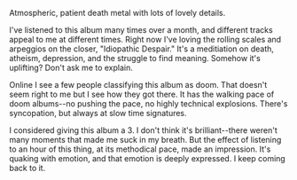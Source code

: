 Atmospheric, patient death metal with lots of lovely details.

I've listened to this album many times over a month, and different tracks appeal to me
at different times. Right now I've loving the rolling scales and arpeggios on the closer,
"Idiopathic Despair." It's a meditiation on death, atheism, depression, and the struggle to
find meaning. Somehow it's uplifting? Don't ask me to explain.

Online I see a few people classifying this album as doom. That doesn't seem right to me but
I see how they got there. It has the walking pace of doom albums--no pushing the
pace, no highly technical explosions. There's syncopation, but always
at slow time signatures.

I considered giving this album a 3. I don't think it's brilliant--there weren't many moments
that made me suck in my breath. But the effect of listening to an hour of this thing, at its
methodical pace, made an impression. It's quaking with emotion, and that emotion is deeply
expressed. I keep coming back to it.
